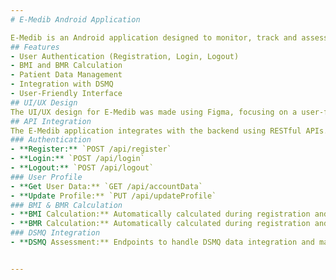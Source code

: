 ```yaml
---
# E-Medib Android Application

E-Medib is an Android application designed to monitor, track and assess the condition of Diabetes Mellitus type 1 and 2 patients. The Frontend of this application is built using Kotlin, Jetpack Compose, and XML, and is developed in Android Studio. The backend is powered by Laravel, with MySQL as the database. Authentication and API testing were done using Postman.
## Features
- User Authentication (Registration, Login, Logout)
- BMI and BMR Calculation
- Patient Data Management
- Integration with DSMQ
- User-Friendly Interface
## UI/UX Design
The UI/UX design for E-Medib was made using Figma, focusing on a user-friendly and intuitive experience for diabetic patients and healthcare providers.
## API Integration
The E-Medib application integrates with the backend using RESTful APIs. All API requests and responses are handled asynchronously using Retrofit and Kotlin coroutines.
### Authentication
- **Register:** `POST /api/register`
- **Login:** `POST /api/login`
- **Logout:** `POST /api/logout`
### User Profile
- **Get User Data:** `GET /api/accountData`
- **Update Profile:** `PUT /api/updateProfile`
### BMI & BMR Calculation
- **BMI Calculation:** Automatically calculated during registration and profile update.
- **BMR Calculation:** Automatically calculated during registration and profile update.
### DSMQ Integration
- **DSMQ Assessment:** Endpoints to handle DSMQ data integration and management.


---
```



